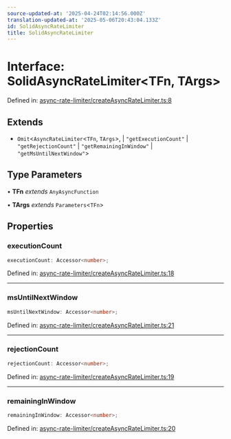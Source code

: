 ```yaml
---
source-updated-at: '2025-04-24T02:14:56.000Z'
translation-updated-at: '2025-05-06T20:43:04.133Z'
id: SolidAsyncRateLimiter
title: SolidAsyncRateLimiter
---
```


<!-- DO NOT EDIT: this page is autogenerated from the type comments -->

# Interface: SolidAsyncRateLimiter\<TFn, TArgs\>

Defined in: [async-rate-limiter/createAsyncRateLimiter.ts:8](https://github.com/TanStack/pacer/blob/main/packages/solid-pacer/src/async-rate-limiter/createAsyncRateLimiter.ts#L8)

## Extends

- `Omit`\<`AsyncRateLimiter`\<`TFn`, `TArgs`\>, 
  \| `"getExecutionCount"`
  \| `"getRejectionCount"`
  \| `"getRemainingInWindow"`
  \| `"getMsUntilNextWindow"`\>

## Type Parameters

• **TFn** *extends* `AnyAsyncFunction`

• **TArgs** *extends* `Parameters`\<`TFn`\>

## Properties

### executionCount

```ts
executionCount: Accessor<number>;
```

Defined in: [async-rate-limiter/createAsyncRateLimiter.ts:18](https://github.com/TanStack/pacer/blob/main/packages/solid-pacer/src/async-rate-limiter/createAsyncRateLimiter.ts#L18)

***

### msUntilNextWindow

```ts
msUntilNextWindow: Accessor<number>;
```

Defined in: [async-rate-limiter/createAsyncRateLimiter.ts:21](https://github.com/TanStack/pacer/blob/main/packages/solid-pacer/src/async-rate-limiter/createAsyncRateLimiter.ts#L21)

***

### rejectionCount

```ts
rejectionCount: Accessor<number>;
```

Defined in: [async-rate-limiter/createAsyncRateLimiter.ts:19](https://github.com/TanStack/pacer/blob/main/packages/solid-pacer/src/async-rate-limiter/createAsyncRateLimiter.ts#L19)

***

### remainingInWindow

```ts
remainingInWindow: Accessor<number>;
```

Defined in: [async-rate-limiter/createAsyncRateLimiter.ts:20](https://github.com/TanStack/pacer/blob/main/packages/solid-pacer/src/async-rate-limiter/createAsyncRateLimiter.ts#L20)
